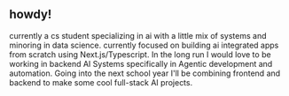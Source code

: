 ## howdy!

currently a cs student specializing in ai with a little mix of systems and minoring in data science. currently focused on building ai integrated apps from scratch using Next.js/Typescript. In the long run I would love to be working in backend AI Systems specifically in Agentic development and automation. Going into the next school year I'll be combining frontend and backend to make some cool full-stack AI projects.


<!--
**grgelsec/grgelsec** is a ✨ _special_ ✨ repository because its `README.md` (this file) appears on your GitHub profile.

Here are some ideas to get you started:

- 🔭 I’m currently working on ...
- 🌱 I’m currently learning ...
- 👯 I’m looking to collaborate on ...
- 🤔 I’m looking for help with ...
- 💬 Ask me about ...
- 📫 How to reach me: ...
- 😄 Pronouns: ...
- ⚡ Fun fact: ...
-->
